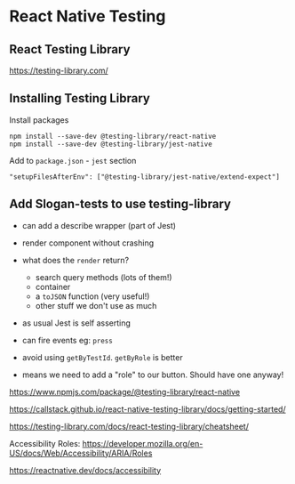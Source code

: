 # React Native Testing

## React Testing Library

https://testing-library.com/

## Installing Testing Library
Install packages
```
npm install --save-dev @testing-library/react-native
npm install --save-dev @testing-library/jest-native
```

Add to `package.json` - `jest` section
```
"setupFilesAfterEnv": ["@testing-library/jest-native/extend-expect"]
```

## Add Slogan-tests to use testing-library
- can add a describe wrapper (part of Jest)
- render component without crashing
- what does the `render` return?
  - search query methods (lots of them!)
  - container
  - a `toJSON` function (very useful!)
  - other stuff we don't use as much
- as usual Jest is self asserting
- can fire events eg: `press`

- avoid using `getByTestId`.  `getByRole` is better
- means we need to add a "role" to our button.  Should have one anyway!


https://www.npmjs.com/package/@testing-library/react-native

https://callstack.github.io/react-native-testing-library/docs/getting-started/

https://testing-library.com/docs/react-testing-library/cheatsheet/

Accessibility Roles:
https://developer.mozilla.org/en-US/docs/Web/Accessibility/ARIA/Roles

https://reactnative.dev/docs/accessibility